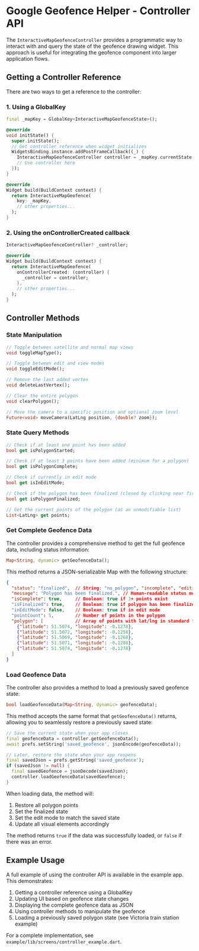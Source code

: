 # Google Geofence Helper - Controller API

The `InteractiveMapGeofenceController` provides a programmatic way to interact with and query the state of the geofence drawing widget. This approach is useful for integrating the geofence component into larger application flows.

## Getting a Controller Reference

There are two ways to get a reference to the controller:

### 1. Using a GlobalKey

```dart
final _mapKey = GlobalKey<InteractiveMapGeofenceState>();

@override
void initState() {
  super.initState();
  // Get controller reference when widget initializes
  WidgetsBinding.instance.addPostFrameCallback((_) {
    InteractiveMapGeofenceController controller = _mapKey.currentState!;
    // Use controller here
  });
}

@override
Widget build(BuildContext context) {
  return InteractiveMapGeofence(
    key: _mapKey,
    // other properties...
  );
}
```

### 2. Using the onControllerCreated callback

```dart
InteractiveMapGeofenceController? _controller;

@override
Widget build(BuildContext context) {
  return InteractiveMapGeofence(
    onControllerCreated: (controller) {
      _controller = controller;
    },
    // other properties...
  );
}
```

## Controller Methods

### State Manipulation

```dart
// Toggle between satellite and normal map views
void toggleMapType();

// Toggle between edit and view modes
void toggleEditMode();

// Remove the last added vertex
void deleteLastVertex();

// Clear the entire polygon
void clearPolygon();

// Move the camera to a specific position and optional zoom level
Future<void> moveCamera(LatLng position, {double? zoom});
```

### State Query Methods

```dart
// Check if at least one point has been added
bool get isPolygonStarted;

// Check if at least 3 points have been added (minimum for a polygon)
bool get isPolygonComplete;

// Check if currently in edit mode
bool get isInEditMode;

// Check if the polygon has been finalized (closed by clicking near first point)
bool get isPolygonFinalized;

// Get the current points of the polygon (as an unmodifiable list)
List<LatLng> get points;
```

### Get Complete Geofence Data

The controller provides a comprehensive method to get the full geofence data, including status information:

```dart
Map<String, dynamic> getGeofenceData();
```

This method returns a JSON-serializable Map with the following structure:

```json
{
  "status": "finalized",  // String: "no_polygon", "incomplete", "editing", or "finalized"
  "message": "Polygon has been finalized.", // Human-readable status message
  "isComplete": true,     // Boolean: true if 3+ points exist
  "isFinalized": true,    // Boolean: true if polygon has been finalized
  "inEditMode": false,    // Boolean: true if in edit mode
  "pointCount": 5,        // Number of points in the polygon
  "polygon": [            // Array of points with lat/lng in standard format
    {"latitude": 51.5074, "longitude": -0.1278},
    {"latitude": 51.5072, "longitude": -0.1258},
    {"latitude": 51.5069, "longitude": -0.1268},
    {"latitude": 51.5071, "longitude": -0.1288},
    {"latitude": 51.5074, "longitude": -0.1278}
  ]
}
```

### Load Geofence Data

The controller also provides a method to load a previously saved geofence state:

```dart
bool loadGeofenceData(Map<String, dynamic> geofenceData);
```

This method accepts the same format that `getGeofenceData()` returns, allowing you to seamlessly restore a previously saved state:

```dart
// Save the current state when your app closes
final geofenceData = controller.getGeofenceData();
await prefs.setString('saved_geofence', jsonEncode(geofenceData));

// Later, restore the state when your app reopens
final savedJson = prefs.getString('saved_geofence');
if (savedJson != null) {
  final savedGeofence = jsonDecode(savedJson);
  controller.loadGeofenceData(savedGeofence);
}
```

When loading data, the method will:
1. Restore all polygon points
2. Set the finalized state
3. Set the edit mode to match the saved state
4. Update all visual elements accordingly

The method returns `true` if the data was successfully loaded, or `false` if there was an error.

## Example Usage

A full example of using the controller API is available in the example app. This demonstrates:

1. Getting a controller reference using a GlobalKey
2. Updating UI based on geofence state changes
3. Displaying the complete geofence data as JSON
4. Using controller methods to manipulate the geofence
5. Loading a previously saved polygon state (see Victoria train station example)

For a complete implementation, see `example/lib/screens/controller_example.dart`. 